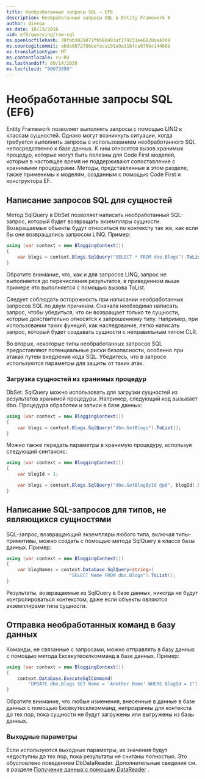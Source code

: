 ```yaml
---
title: Необработанные запросы SQL — EF6
description: Необработанные запросы SQL в Entity Framework 6
author: divega
ms.date: 10/23/2016
uid: ef6/querying/raw-sql
ms.openlocfilehash: 30fab3029d71fb560493af279231e46828aa43d4
ms.sourcegitcommit: abda0872f86eefeca191a9a11bfca976bc14468b
ms.translationtype: MT
ms.contentlocale: ru-RU
ms.lasthandoff: 09/14/2020
ms.locfileid: "90073890"
---
```

# <a name="raw-sql-queries-ef6"></a>Необработанные запросы SQL (EF6)

Entity Framework позволяет выполнять запросы с помощью LINQ к классам сущностей. Однако могут возникнуть ситуации, когда требуется выполнить запросы с использованием необработанного SQL непосредственно к базе данных. К ним относятся вызов хранимых процедур, которые могут быть полезны для Code First моделей, которые в настоящее время не поддерживают сопоставление с хранимыми процедурами. Методы, представленные в этом разделе, также применимы к моделям, созданным с помощью Code First и конструктора EF.  

## <a name="writing-sql-queries-for-entities"></a>Написание запросов SQL для сущностей  

Метод SqlQuery в DbSet позволяет написать необработанный SQL-запрос, который будет возвращать экземпляры сущности. Возвращаемые объекты будут относиться по контексту так же, как если бы они возвращались запросом LINQ. Пример:  

``` csharp  
using (var context = new BloggingContext())
{
    var blogs = context.Blogs.SqlQuery("SELECT * FROM dbo.Blogs").ToList();
}
```  

Обратите внимание, что, как и для запросов LINQ, запрос не выполняется до перечисления результатов, в приведенном выше примере это выполняется с помощью вызова ToList.  

Следует соблюдать осторожность при написании необработанных запросов SQL по двум причинам. Сначала необходимо написать запрос, чтобы убедиться, что он возвращает только те сущности, которые действительно относятся к запрошенному типу. Например, при использовании таких функций, как наследование, легко написать запрос, который будет создавать сущности с неправильным типом CLR.  

Во вторых, некоторые типы необработанных запросов SQL предоставляют потенциальные риски безопасности, особенно при атаках путем внедрения кода SQL. Убедитесь, что в запросе используются параметры для защиты от таких атак.  

### <a name="loading-entities-from-stored-procedures"></a>Загрузка сущностей из хранимых процедур  

DbSet. SqlQuery можно использовать для загрузки сущностей из результатов хранимой процедуры. Например, следующий код вызывает dbo. Процедура обработки и записи в базе данных:  

``` csharp
using (var context = new BloggingContext())
{
    var blogs = context.Blogs.SqlQuery("dbo.GetBlogs").ToList();
}
```  

Можно также передать параметры в хранимую процедуру, используя следующий синтаксис:  

``` csharp
using (var context = new BloggingContext())
{
    var blogId = 1;

    var blogs = context.Blogs.SqlQuery("dbo.GetBlogById @p0", blogId).Single();
}
```  

## <a name="writing-sql-queries-for-non-entity-types"></a>Написание SQL-запросов для типов, не являющихся сущностями  

SQL-запрос, возвращающий экземпляры любого типа, включая типы-примитивы, можно создать с помощью метода SqlQuery в классе базы данных. Пример:  

``` csharp
using (var context = new BloggingContext())
{
    var blogNames = context.Database.SqlQuery<string>(
                       "SELECT Name FROM dbo.Blogs").ToList();
}
```  

Результаты, возвращаемые из SqlQuery в базе данных, никогда не будут контролироваться контекстом, даже если объекты являются экземплярами типа сущности.  

## <a name="sending-raw-commands-to-the-database"></a>Отправка необработанных команд в базу данных  

Команды, не связанные с запросами, можно отправлять в базу данных с помощью метода Ексекутесклкомманд в базе данных. Пример:  

``` csharp
using (var context = new BloggingContext())
{
    context.Database.ExecuteSqlCommand(
        "UPDATE dbo.Blogs SET Name = 'Another Name' WHERE BlogId = 1");
}
```  

Обратите внимание, что любые изменения, внесенные в данные в базе данных с помощью Ексекутесклкомманд, непрозрачны для контекста до тех пор, пока сущности не будут загружены или выгружены из базы данных.  

### <a name="output-parameters"></a>Выходные параметры  

Если используются выходные параметры, их значения будут недоступны до тех пор, пока результаты не считаны полностью. Это обусловлено поведением DbDataReader. Дополнительные сведения см. в разделе [Получение данных с помощью DataReader](https://go.microsoft.com/fwlink/?LinkID=398589) .  
